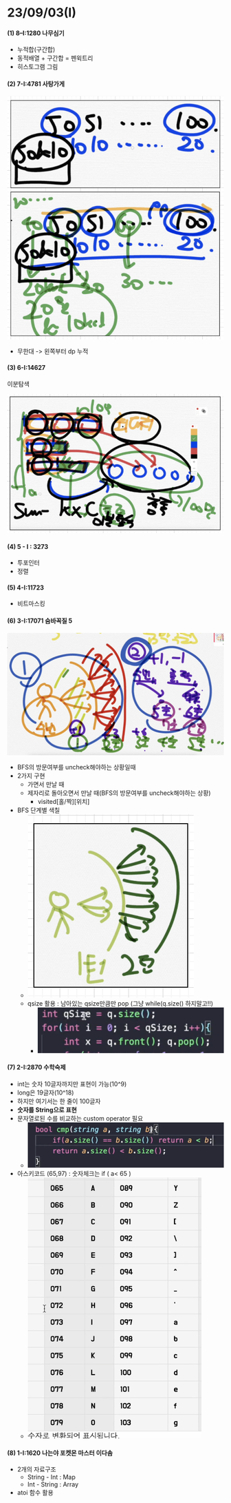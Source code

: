 # 23/09/03(I)

#### (1) 8–I:1280 나무심기

* 누적합(구간합)
* 동적배열 + 구간합 = 펜윅트리
* 히스토그램 그림

#### (2) 7-I:4781 사탕가게

![](<../../.gitbook/assets/image (2) (1) (1) (1) (1) (1) (1).png>)

* 무한대 -> 왼쪽부터 dp 누적&#x20;

#### (3) 6-I:14627

이분탐색

![](<../../.gitbook/assets/image (7) (1) (1) (1).png>)

#### (4) 5 - I : 3273

* 투포인터
* 정렬&#x20;

#### (5) 4-I:11723

* 비트마스킹

#### (6) 3-I:17071 숨바꼭질 5

![](<../../.gitbook/assets/image (17).png>)

* BFS의 방문여부를 uncheck해야하는 상황일때&#x20;
* 2가지 구현&#x20;
  * 가면서 만날 때
  * 제자리로 돌아오면서 만날 때(BFS의 방문여부를 uncheck해야하는 상황)
    * visited\[홀/짝]\[위치]
* BFS 단계별 색칠
  * <img src="../../.gitbook/assets/image (19).png" alt="" data-size="original">
  * qsize 활용 : 남아있는 qsize만큼만 pop (그냥 while(q.size() 하지말고!!)
    * ![](<../../.gitbook/assets/image (20).png>)

#### (7) 2-I:2870 수학숙제

* int는 숫자 10글자까지만 표현이 가능(10^9)
* long은 19글자(10^18)
* 하지만 여기서는 한 줄이 100글자
* **숫자를 String으로 표현**
* 문자열로된 수를 비교하는 custom operator 필요
  * ![](<../../.gitbook/assets/image (22).png>)
* 아스키코드 (65,97) : 숫자체크는 if ( a< 65 )
  * ![](<../../.gitbook/assets/image (21).png>)

#### (8) 1-I:1620 나는야 포켓몬 마스터 이다솜

* 2개의 자료구조
  * String - Int : Map
  * Int - String : Array
* atoi 함수 활용

####
